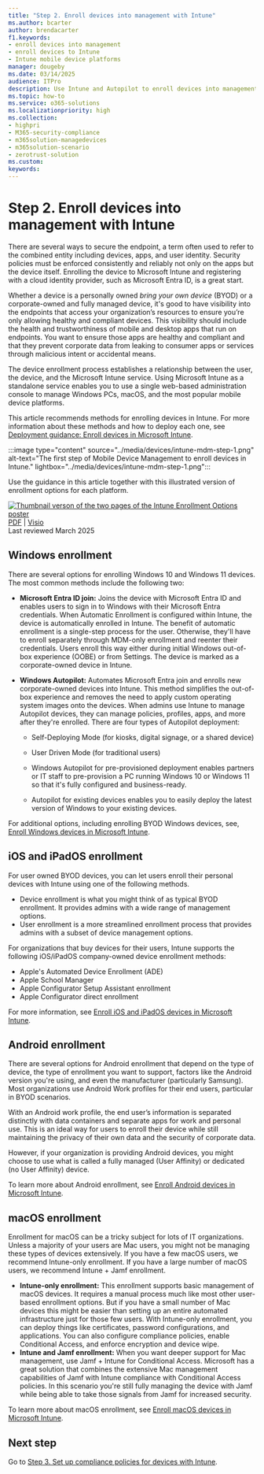 ```yaml
---
title: "Step 2. Enroll devices into management with Intune"
ms.author: bcarter
author: brendacarter
f1.keywords:
- enroll devices into management
- enroll devices to Intune
- Intune mobile device platforms
manager: dougeby
ms.date: 03/14/2025
audience: ITPro
description: Use Intune and Autopilot to enroll devices into management to ensure the apps running on them are compliant and to prevent corporate data leaks.
ms.topic: how-to
ms.service: o365-solutions
ms.localizationpriority: high
ms.collection:
- highpri
- M365-security-compliance
- m365solution-managedevices
- m365solution-scenario
- zerotrust-solution
ms.custom: 
keywords: 
---
```


# Step 2. Enroll devices into management with Intune

There are several ways to secure the endpoint, a term often used to refer to the combined entity including devices, apps, and user identity. Security policies must be enforced consistently and reliably not only on the apps but the device itself. Enrolling the device to Microsoft Intune and registering with a cloud identity provider, such as Microsoft Entra ID, is a great start.

Whether a device is a personally owned *bring your own device* (BYOD) or a corporate-owned and fully managed device, it's good to have visibility into the endpoints that access your organization’s resources to ensure you’re only allowing healthy and compliant devices. This visibility should include the health and trustworthiness of mobile and desktop apps that run on endpoints. You want to ensure those apps are healthy and compliant and that they prevent corporate data from leaking to consumer apps or services through malicious intent or accidental means.

The device enrollment process establishes a relationship between the user, the device, and the Microsoft Intune service. Using Microsoft Intune as a standalone service enables you to use a single web-based administration console to manage Windows PCs, macOS, and the most popular mobile device platforms.

This article recommends methods for enrolling devices in Intune. For more information about these methods and how to deploy each one, see [Deployment guidance: Enroll devices in Microsoft Intune](/mem/intune-service/fundamentals/deployment-guide-enrollment).

:::image type="content" source="../media/devices/intune-mdm-step-1.png" alt-text="The first step of Mobile Device Management to enroll devices in Intune." lightbox="../media/devices/intune-mdm-step-1.png":::

Use the guidance in this article together with this illustrated version of enrollment options for each platform.

[![Thumbnail verson of the two pages of the Intune Enrollment Options poster](../media/devices/msft-intune-enrollment-options-thumb-landscape.png)](https://download.microsoft.com/download/e/6/2/e6233fdd-a956-4f77-93a5-1aa254ee2917/msft-intune-enrollment-options.pdf) <br/> [PDF](https://download.microsoft.com/download/e/6/2/e6233fdd-a956-4f77-93a5-1aa254ee2917/msft-intune-enrollment-options.pdf) | [Visio](https://download.microsoft.com/download/e/6/2/e6233fdd-a956-4f77-93a5-1aa254ee2917/msft-intune-enrollment-options.vsdx) <br/> Last reviewed March 2025

## Windows enrollment

There are several options for enrolling Windows 10 and Windows 11 devices. The most common methods include the following two:

- **Microsoft Entra ID join:** Joins the device with Microsoft Entra ID and enables users to sign in to Windows with their Microsoft Entra credentials. When Automatic Enrollment is configured within Intune, the device is automatically enrolled in Intune. The benefit of automatic enrollment is a single-step process for the user. Otherwise, they'll have to enroll separately through MDM-only enrollment and reenter their credentials. Users enroll this way either during initial Windows out-of-box experience (OOBE) or from Settings. The device is marked as a corporate-owned device in Intune.
- **Windows Autopilot:** Automates Microsoft Entra join and enrolls new corporate-owned devices into Intune. This method simplifies the out-of-box experience and removes the need to apply custom operating system images onto the devices. When admins use Intune to manage Autopilot devices, they can manage policies, profiles, apps, and more after they're enrolled. There are four types of Autopilot deployment:

  - Self-Deploying Mode (for kiosks, digital signage, or a shared device)

  - User Driven Mode (for traditional users)

  - Windows Autopilot for pre-provisioned deployment enables partners or IT staff to pre-provision a PC running Windows 10 or Windows 11 so that it's fully configured and business-ready.

  - Autopilot for existing devices enables you to easily deploy the latest version of Windows to your existing devices.

For additional options, including enrolling BYOD Windows devices, see, [Enroll Windows devices in Microsoft Intune](/mem/intune-service/fundamentals/deployment-guide-enrollment-windows).

## iOS and iPadOS enrollment

For user owned BYOD devices, you can let users enroll their personal devices with Intune using one of the following methods.

- Device enrollment is what you might think of as typical BYOD enrollment. It provides admins with a wide range of management options.
- User enrollment is a more streamlined enrollment process that provides admins with a subset of device management options.

For organizations that buy devices for their users, Intune supports the following iOS/iPadOS company-owned device enrollment methods:

- Apple's Automated Device Enrollment (ADE)
- Apple School Manager
- Apple Configurator Setup Assistant enrollment
- Apple Configurator direct enrollment

For more information, see [Enroll iOS and iPadOS devices in Microsoft Intune](/mem/intune-service/fundamentals/deployment-guide-enrollment-ios-ipados).

## Android enrollment

There are several options for Android enrollment that depend on the type of device, the type of enrollment you want to support, factors like the Android version you're using, and even the manufacturer (particularly Samsung). Most organizations use Android Work profiles for their end users, particular in BYOD scenarios.

With an Android work profile, the end user’s information is separated distinctly with data containers and separate apps for work and personal use. This is an ideal way for users to enroll their device while still maintaining the privacy of their own data and the security of corporate data.

However, if your organization is providing Android devices, you might choose to use what is called a fully managed (User Affinity) or dedicated (no User Affinity) device.

To learn more about Android enrollment, see [Enroll Android devices in Microsoft Intune](/mem/intune-service/fundamentals/deployment-guide-enrollment-android).

## macOS enrollment

Enrollment for macOS can be a tricky subject for lots of IT organizations. Unless a majority of your users are Mac users, you might not be managing these types of devices extensively. If you have a few macOS users, we recommend Intune-only enrollment. If you have a large number of macOS users, we recommend Intune + Jamf enrollment.

- **Intune-only enrollment:** This enrollment supports basic management of macOS devices. It requires a manual process much like most other user-based enrollment options. But if you have a small number of Mac devices this might be easier than setting up an entire automated infrastructure just for those few users. With Intune-only enrollment, you can deploy things like certificates, password configurations, and applications. You can also configure compliance policies, enable Conditional Access, and enforce encryption and device wipe.
- **Intune and Jamf enrollment:** When you want deeper support for Mac management, use Jamf + Intune for Conditional Access. Microsoft has a great solution that combines the extensive Mac management capabilities of Jamf with Intune compliance with Conditional Access policies. In this scenario you're still fully managing the device with Jamf while being able to take those signals from Jamf for increased security.

To learn more about macOS enrollment, see [Enroll macOS devices in Microsoft Intune](/mem/intune-service/fundamentals/deployment-guide-enrollment-macos).

## Next step

Go to [Step 3. Set up compliance policies for devices with Intune](manage-devices-with-intune-compliance-policies.md).
